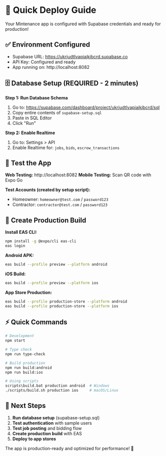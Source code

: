 # 🚀 Quick Deploy Guide

Your Mintenance app is configured with Supabase credentials and ready for production!

## ✅ Environment Configured
- Supabase URL: https://ukrjudtlvapiajkjbcrd.supabase.co
- API Key: Configured and ready
- App running on: http://localhost:8082

## 🗄️ Database Setup (REQUIRED - 2 minutes)

**Step 1: Run Database Schema**
1. Go to: https://supabase.com/dashboard/project/ukrjudtlvapiajkjbcrd/sql
2. Copy entire contents of `supabase-setup.sql` 
3. Paste in SQL Editor
4. Click "Run"

**Step 2: Enable Realtime**
1. Go to: Settings > API 
2. Enable Realtime for: `jobs`, `bids`, `escrow_transactions`

## 🧪 Test the App

**Web Testing:** http://localhost:8082
**Mobile Testing:** Scan QR code with Expo Go

**Test Accounts (created by setup script):**
- Homeowner: `homeowner@test.com` / `password123`
- Contractor: `contractor@test.com` / `password123`

## 📱 Create Production Build

**Install EAS CLI:**
```bash
npm install -g @expo/cli eas-cli
eas login
```

**Android APK:**
```bash
eas build --profile preview --platform android
```

**iOS Build:**
```bash
eas build --profile preview --platform ios
```

**App Store Production:**
```bash
eas build --profile production-store --platform android
eas build --profile production-store --platform ios
```

## ⚡ Quick Commands

```bash
# Development
npm start

# Type check
npm run type-check

# Build production
npm run build:android
npm run build:ios

# Using scripts
scripts\build.bat production android  # Windows
./scripts/build.sh production ios     # macOS/Linux
```

## 🎯 Next Steps

1. **Run database setup** (supabase-setup.sql)
2. **Test authentication** with sample users
3. **Test job posting** and bidding flow
4. **Create production build** with EAS
5. **Deploy to app stores**

The app is production-ready and optimized for performance! 🚀